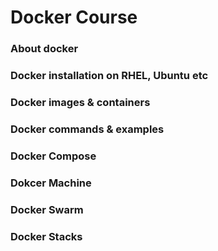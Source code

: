 # Docker Course

### About docker

### Docker installation on RHEL, Ubuntu etc

### Docker images & containers

### Docker commands & examples

### Docker Compose

### Dokcer Machine

### Docker Swarm

### Docker Stacks
